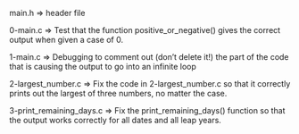 main.h => header file

0-main.c => Test that the function positive_or_negative() gives the correct output when given a case of 0.

1-main.c => Debugging to comment out (don’t delete it!) the part of the code that is causing the output to go into an infinite loop

2-largest_number.c => Fix the code in 2-largest_number.c so that it correctly prints out the largest of three numbers, no matter the case.

3-print_remaining_days.c => Fix the print_remaining_days() function so that the output works correctly for all dates and all leap years.
